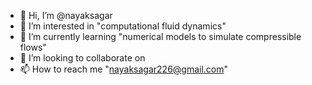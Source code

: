 - 👋 Hi, I’m @nayaksagar
- 👀 I’m interested in "computational fluid dynamics"
- 🌱 I’m currently learning "numerical models to simulate compressible flows"
- 💞️ I’m looking to collaborate on
- 📫 How to reach me "nayaksagar226@gmail.com"

<!---
nayaksagar/nayaksagar is a ✨ special ✨ repository because its `README.md` (this file) appears on your GitHub profile.
You can click the Preview link to take a look at your changes.
--->
